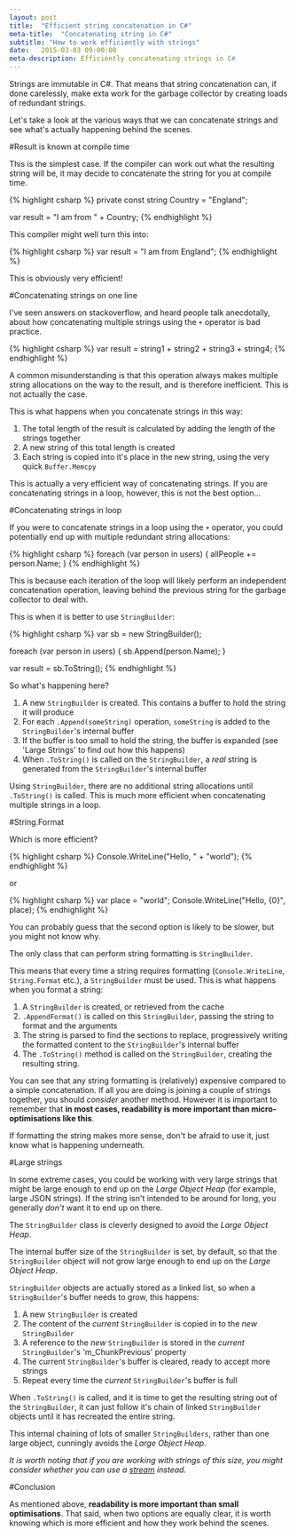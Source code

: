 ```yaml
---
layout: post
title:  "Efficient string concatenation in C#"
meta-title:  "Concatenating string in C#"
subtitle: "How to work efficiently with strings"
date:   2015-03-03 09:00:00
meta-description: Efficiently concatenating strings in C#
---
```


Strings are immutable in C#. That means that string concatenation can, if done carelessly, make exta work for the garbage collector by creating loads of redundant strings.

Let's take a look at the various ways that we can concatenate strings and see what's actually happening behind the scenes.

#Result is known at compile time

This is the simplest case. If the compiler can work out what the resulting string will be, it may decide to concatenate the string for you at compile time.

{% highlight csharp %}
private const string Country = "England";

var result = "I am from " + Country;
{% endhighlight %}

This compiler might well turn this into:

{% highlight csharp %}
var result = "I am from England";
{% endhighlight %}

This is obviously very efficient!



#Concatenating strings on one line

I've seen answers on stackoverflow, and heard people talk anecdotally, about how concatenating multiple strings using the ``+`` operator is bad practice.

{% highlight csharp %}
var result = string1 + string2 + string3 + string4;
{% endhighlight %}

A common misunderstanding is that this operation always makes multiple string allocations on the way to the result, and is therefore inefficient. This is not actually the case.

This is what happens when you concatenate strings in this way:

<ol>
	<li>The total length of the result is calculated by adding the length of the strings together</li>
	<li>A new string of this total length is created</li>
	<li>Each string is copied into it's place in the new string, using the very quick <code>Buffer.Memcpy</code></li>
</ol>

This is actually a very efficient way of concatenating strings. If you are concatenating strings in a loop, however, this is not the best option...


#Concatenating strings in loop

If you were to concatenate strings in a loop using the ``+`` operator, you could potentially end up with multiple redundant string allocations:

{% highlight csharp %}
foreach (var person in users) {
  allPeople += person.Name;
}
{% endhighlight %}

This is because each iteration of the loop will likely perform an independent concatenation operation, leaving behind the previous string for the garbage collector to deal with.

This is when it is better to use ``StringBuilder``:

{% highlight csharp %}
var sb = new StringBuilder();

foreach (var person in users) {
  sb.Append(person.Name);
}

var result = sb.ToString();
{% endhighlight %}

So what's happening here?
<ol>
	<li>A new <code>StringBuilder</code> is created. This contains a buffer to hold the string it will produce</li>
	<li>For each <code>.Append(someString)</code> operation, <code>someString</code> is added to the <code>StringBuilder</code>'s internal buffer</li>
	<li>If the buffer is too small to hold the string, the buffer is expanded (see 'Large Strings' to find out how this happens)</li>
	<li>When <code>.ToString()</code> is called on the <code>StringBuilder</code>, a <i>real</i> string is generated from the <code>StringBuilder</code>'s internal buffer</li>
</ol>

Using ``StringBuilder``, there are no additional string allocations until ``.ToString()`` is called. This is much more efficient when concatenating multiple strings in a loop.


#String.Format

Which is more efficient?

{% highlight csharp %}
Console.WriteLine("Hello, " + "world");
{% endhighlight %}

or

{% highlight csharp %}
var place = "world";
Console.WriteLine("Hello, {0}", place);
{% endhighlight %}

You can probably guess that the second option is likely to be slower, but you might not know why.

The only class that can perform string formatting is ``StringBuilder``. 

This means that every time a string requires formatting (``Console.WriteLine``, ``String.Format`` etc.), a ``StringBuilder`` must be used. This is what happens when you format a string:

<ol>
	<li>A <code>StringBuilder</code> is created, or retrieved from the cache</li>
	<li><code>.AppendFormat()</code> is called on this <code>StringBuilder</code>, passing the string to format and the arguments</li>
	<li>The string is parsed to find the sections to replace, progressively writing the formatted content to the <code>StringBuilder</code>'s internal buffer</li>
	<li>The <code>.ToString()</code> method is called on the <code>StringBuilder</code>, creating the resulting string.</li>
</ol>

You can see that any string formatting is (relatively) expensive compared to a simple concatenation. If all you are doing is joining a couple of strings together, you should *consider* another method. However it is important to remember that **in most cases, readability is more important than micro-optimisations like this**. 

If formatting the string makes more sense, don't be afraid to use it, just know what is happening underneath.


#Large strings

In some extreme cases, you could be working with very large strings that might be large enough to end up on the *Large Object Heap* (for example, large JSON strings). If the string isn't intended to be around for long, you generally *don't* want it to end up on there.

The ``StringBuilder`` class is cleverly designed to avoid the *Large Object Heap*.

The internal buffer size of the ``StringBuilder`` is set, by default, so that the ``StringBuilder`` object will not grow large enough to end up on the *Large Object Heap*.

``StringBuilder`` objects are actually stored as a linked list, so when a ``StringBuilder``'s buffer needs to grow, this happens:

<ol>
	<li>A new <code>StringBuilder</code> is created</li>
	<li>The content of the <i>current</i> <code>StringBuilder</code> is copied in to the <i>new</i> <code>StringBuilder</code></li>
	<li>A reference to the <i>new</i> <code>StringBuilder</code> is stored in the <i>current</i> <code>StringBuilder</code>'s 'm_ChunkPrevious' property</li>
	<li>The current <code>StringBuilder</code>'s buffer is cleared, ready to accept more strings</li>
	<li>Repeat every time the <i>current</i> <code>StringBuilder</code>'s buffer is full</li>
</ol>


When ``.ToString()`` is called, and it is time to get the resulting string out of the ``StringBuilder``, it can just follow it's chain of linked ``StringBuilder`` objects until it has recreated the entire string.

This internal chaining of lots of smaller ``StringBuilders``, rather than one large object, cunningly avoids the *Large Object Heap*.

<i>It is worth noting that if you are working with strings of this size, you might consider whether you can use a <a href="https://msdn.microsoft.com/en-us/library/system.io.stream(v=vs.110).aspx">stream</a> instead.</i>

#Conclusion

As mentioned above, **readability is more important than small optimisations**. That said, when two options are equally clear, it is worth knowing which is more efficient and how they work behind the scenes.
